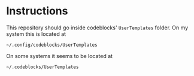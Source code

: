 Instructions
============
This repository should go inside codeblocks' `UserTemplates` folder.
On my system this is located at 

    ~/.config/codeblocks/UserTemplates

On some systems it seems to be located at 

    ~/.codeblocks/UserTemplates
